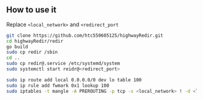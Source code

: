 How to use it
---

Replace `<local_network>` and `<redirect_port`

```bash
git clone https://github.com/htc550605125/highwayRedir.git
cd highwayRedir/redir
go build
sudo cp redir /sbin
cd ..
sudo cp redir@.service /etc/systemd/system
sudo systemctl start reidr@<redirect_port>

sudo ip route add local 0.0.0.0/0 dev lo table 100
sudo ip rule add fwmark 0x1 lookup 100
sudo iptables -t mangle -A PREROUTING -p tcp -s <local_network> ! -d <local_network> -j TPROXY --on-port <redirect_port> --tproxy-mark 0x1

```
